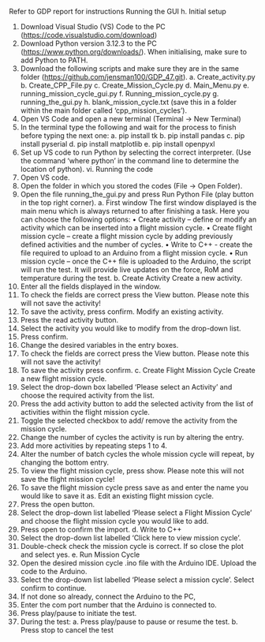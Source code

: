 Refer to GDP report for instructions
Running the GUI
h. Initial setup
1. Download Visual Studio (VS) Code to the PC (https://code.visualstudio.com/download)
2. Download Python version 3.12.3 to the PC (https://www.python.org/downloads/). When initialising, make sure to add Python to PATH.
3. Download the following scripts and make sure they are in the same folder (https://github.com/jensman100/GDP_47.git).
a. Create_activity.py
b. Create_CPP_File.py
c. Create_Mission_Cycle.py
d. Main_Menu.py
e. running_mission_cycle_gui.py
f. Running_mission_cycle.py
g. running_the_gui.py
h. blank_mission_cycle.txt (save this in a folder within the main folder called ‘cpp_mission_cycles’).
4. Open VS Code and open a new terminal (Terminal -> New Terminal)
5. In the terminal type the following and wait for the process to finish before typing the next one:
a. pip install tk
b. pip install pandas
c. pip install pyserial
d. pip install matplotlib
e. pip install openpyxl
6. Set up VS code to run Python by selecting the correct interpreter. (Use the command ‘where python’ in the command line to determine the location of python).
vi. Running the code
1. Open VS code.
2. Open the folder in which you stored the codes (File -> Open Folder).
3. Open the file running_the_gui.py and press Run Python File (play button in the top right corner).
a. First window
The first window displayed is the main menu which is always returned to after finishing a task. Here you can choose the following options:
• Create activity – define or modify an activity which can be inserted into a flight mission cycle.
• Create flight mission cycle – create a flight mission cycle by adding previously defined activities and the number of cycles.
• Write to C++ - create the file required to upload to an Arduino from a flight mission cycle.
• Run mission cycle – once the C++ file is uploaded to the Arduino, the script will run the test. It will provide live updates on the force, RoM and temperature during the test.
b. Create Activity
Create a new activity.
1. Enter all the fields displayed in the window.
2. To check the fields are correct press the View button. Please note this will not save the activity!
3. To save the activity, press confirm.
Modify an existing activity.
1. Press the read activity button.
2. Select the activity you would like to modify from the drop-down list.
3. Press confirm.
4. Change the desired variables in the entry boxes.
5. To check the fields are correct press the View button. Please note this will not save the activity!
6. To save the activity press confirm.
c. Create Flight Mission Cycle
Create a new flight mission cycle.
1. Select the drop-down box labelled ‘Please select an Activity’ and choose the required activity from the list.
2. Press the add activity button to add the selected activity from the list of activities within the flight mission cycle.
3. Toggle the selected checkbox to add/ remove the activity from the mission cycle.
4. Change the number of cycles the activity is run by altering the entry.
5. Add more activities by repeating steps 1 to 4.
6. Alter the number of batch cycles the whole mission cycle will repeat, by changing the bottom entry.
7. To view the flight mission cycle, press show. Please note this will not save the flight mission cycle!
8. To save the flight mission cycle press save as and enter the name you would like to save it as.
Edit an existing flight mission cycle.
1. Press the open button.
2. Select the drop-down list labelled ‘Please select a Flight Mission Cycle’ and choose the flight mission cycle you would like to add.
3. Press open to confirm the import.
d. Write to C++
1. Select the drop-down list labelled ‘Click here to view mission cycle’.
2. Double-check check the mission cycle is correct. If so close the plot and select yes.
e. Run Mission Cycle
1. Open the desired mission cycle .ino file with the Arduino IDE. Upload the code to the Arduino.
2. Select the drop-down list labelled ‘Please select a mission cycle’. Select confirm to continue.
3. If not done so already, connect the Arduino to the PC,
4. Enter the com port number that the Arduino is connected to.
5. Press play/pause to initiate the test.
6. During the test:
a. Press play/pause to pause or resume the test.
b. Press stop to cancel the test

